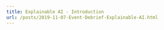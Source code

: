 ```yaml
---
title: Explainable AI - Introduction
url: /posts/2019-11-07-Event-Debrief-Explainable-AI.html
---
```

